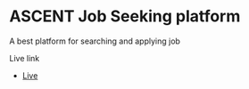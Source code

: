 # ASCENT Job Seeking platform

A best platform for searching and applying job

Live link
- [Live ](https://aflahaflu.shop)


